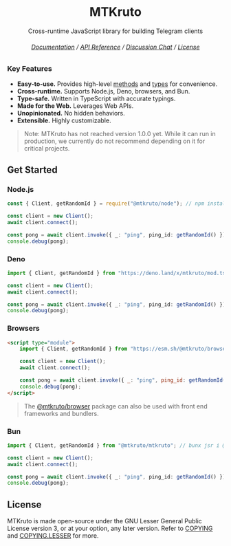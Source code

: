 <div align="center">

# MTKruto

Cross-runtime JavaScript library for building Telegram clients

###### [Documentation](https://mtkruto.deno.dev) / [API Reference](https://deno.land/x/mtkruto/mod.ts) / [Discussion Chat](https://t.me/MTKrutoChat) / [License](#license)

</div>

### Key Features

- **Easy-to-use.** Provides high-level [methods](https://mtkruto.deno.dev/methods) and [types](https://mtkruto.deno.dev/types) for convenience.
- **Cross-runtime.** Supports Node.js, Deno, browsers, and Bun.
- **Type-safe.** Written in TypeScript with accurate typings.
- **Made for the Web.** Leverages Web APIs.
- **Unopinionated.** No hidden behaviors.
- **Extensible.** Highly customizable.

> Note: MTKruto has not reached version 1.0.0 yet. While it can run in production, we currently do not recommend depending on it for critical projects.

## Get Started

### Node.js

```ts
const { Client, getRandomId } = require("@mtkruto/node"); // npm install @mtkruto/node

const client = new Client();
await client.connect();

const pong = await client.invoke({ _: "ping", ping_id: getRandomId() });
console.debug(pong);
```

### Deno

```ts
import { Client, getRandomId } from "https://deno.land/x/mtkruto/mod.ts";

const client = new Client();
await client.connect();

const pong = await client.invoke({ _: "ping", ping_id: getRandomId() });
console.debug(pong);
```

### Browsers

```html
<script type="module">
    import { Client, getRandomId } from "https://esm.sh/@mtkruto/browser";

    const client = new Client();
    await client.connect();

    const pong = await client.invoke({ _: "ping", ping_id: getRandomId() });
    console.debug(pong);
</script>
```

> The [@mtkruto/browser](https://npm.im/@mtkruto/browser) package can also be used with front end frameworks and bundlers.

### Bun

```ts
import { Client, getRandomId } from "@mtkruto/mtkruto"; // bunx jsr i @mtkruto/mtkruto

const client = new Client();
await client.connect();

const pong = await client.invoke({ _: "ping", ping_id: getRandomId() });
console.debug(pong);
```

## License

MTKruto is made open-source under the GNU Lesser General Public License version 3, or at your option, any later version. Refer to [COPYING](./COPYING) and [COPYING.LESSER](./COPYING.LESSER) for more.
